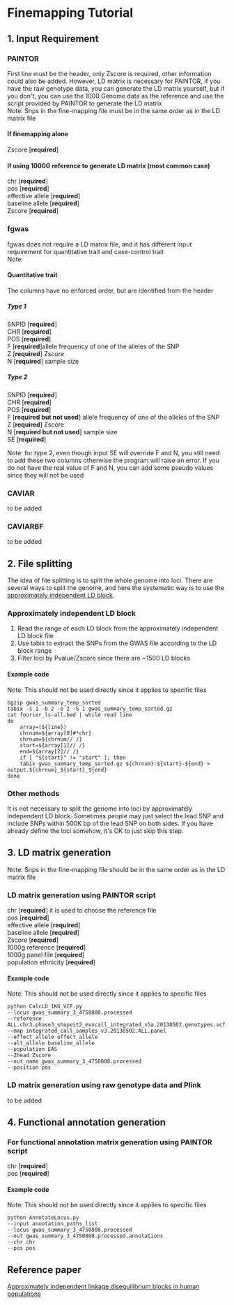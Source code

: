 # Finemapping Tutorial 
## 1. Input Requirement
### PAINTOR
First line must be the header, only Zscore is required, other information could also be added. However, LD matrix is necessary for PAINTOR, if you have the raw genotype data, you can generate the LD matrix yourself, but if you don't, you can use the 1000 Genome data as the reference and use the script provided by PAINTOR to generate the LD matrix  
Note: Snps in the fine-mapping file must be in the same order as in the LD matrix file 
#### If finemapping alone
Zscore [**required**]  

#### If using 1000G reference to generate LD matrix (most common case)
chr [**required**]  
pos [**required**]  
effective allele [**required**]  
baseline allele [**required**]   
Zscore [**required**]

### fgwas
fgwas does not require a LD matrix file, and it has different input requirement for quantitative trait and case-control trait  
Note:  
#### Quantitative trait
The columns have no enforced order, but are identified from the header  
##### Type 1
SNPID [**required**]  
CHR [**required**]  
POS [**required**]  
F [**required**]allele frequency of one of the alleles of the SNP  
Z [**required**]  Zscore  
N [**required**] sample size
##### Type 2
SNPID [**required**]  
CHR [**required**]  
POS [**required**]  
F [**required but not used**] allele frequency of one of the alleles of the SNP  
Z [**required**]  Zscore  
N [**required but not used**] sample size  
SE [**required**]  

Note: for type 2, even though input SE will override F and N, you still need to add these two columns otherwise the program will raise an error. If you do not have the real value of F and N, you can add some pseudo values since they will not be used
### CAVIAR
to be added
### CAVIARBF
to be added
## 2. File splitting
The idea of file splitting is to split the whole genome into loci. There are several ways to split the genome, and here the systematic way is to use the [approximately independent LD block](https://bitbucket.org/nygcresearch/ldetect-data).  
### Approximately independent LD block
1) Read the range of each LD block from the approximately independent LD block file  
2) Use tabix to extract the SNPs from the GWAS file according to the LD block range  
3) Filter loci by Pvalue/Zscore since there are ~1500 LD blocks  

#### Example code  
Note: This should not be used directly since it applies to specific files

	bgzip gwas_summary_temp_sorted
	tabix -s 1 -b 2 -e 2 -S 1 gwas_summary_temp_sorted.gz
	cat fourier_ls-all.bed | while read line
	do
		array=(${line})
		chrnum=${array[0]#*chr}
		chrnum=${chrnum// /}
		start=${array[1]// /}
		end=${array[2]// /}
		if [ "${start}" != "start" ]; then
		tabix gwas_summary_temp_sorted.gz ${chrnum}:${start}-${end} > output.${chrnum}_${start}_${end}
	done
### Other methods
It is not necessary to split the genome into loci by approximately independent LD block. Sometimes people may just select the lead SNP and include SNPs within 500K bp of the lead SNP on both sides. If you have already define the loci somehow, it's OK to just skip this step. 

## 3. LD matrix generation
Note: Snps in the fine-mapping file should be in the same order as in the LD matrix file
### LD matrix generation using PAINTOR script
chr [**required**] it is used to choose the reference file   
pos [**required**]  
effective allele [**required**]  
baseline allele [**required**]  
Zscore [**required**]  
1000g reference [**required**]  
1000g panel file [**required**]  
population ethnicity [**required**]  

#### Example code
Note: This should not be used directly since it applies to specific files

	python CalcLD_1KG_VCF.py
	--locus gwas_summary_3_4750808.processed
	--reference ALL.chr3.phase3_shapeit2_mvncall_integrated_v5a.20130502.genotypes.vcf.gz
	--map integrated_call_samples_v3.20130502.ALL.panel
	--effect_allele effect_allele
	--alt_allele baseline_allele
	--population EAS
	--Zhead Zscore
	--out_name gwas_summary_3_4750808.processed
	--position pos

### LD matrix generation using raw genotype data and Plink
to be added


## 4. Functional annotation generation
### For functional annotation matrix generation using PAINTOR script
chr [**required**]  
pos [**required**]  
#### Example code
Note: This should not be used directly since it applies to specific files

	python AnnotateLocus.py
	--input annotation_paths_list
	--locus gwas_summary_3_4750808.processed
	--out gwas_summary_3_4750808.processed.annotations
	--chr chr
	--pos pos




## Reference paper
[Approximately independent linkage disequilibrium blocks in human populations](https://www.ncbi.nlm.nih.gov/pmc/articles/PMC4731402/)